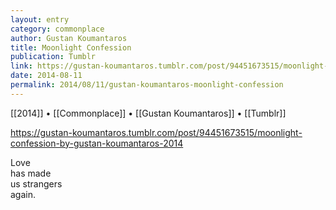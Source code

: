 ```yaml
---
layout: entry
category: commonplace
author: Gustan Koumantaros
title: Moonlight Confession
publication: Tumblr
link: https://gustan-koumantaros.tumblr.com/post/94451673515/moonlight-confession-by-gustan-koumantaros-2014
date: 2014-08-11
permalink: 2014/08/11/gustan-koumantaros-moonlight-confession
---
```


[[2014]] • [[Commonplace]] • [[Gustan Koumantaros]] • [[Tumblr]]

https://gustan-koumantaros.tumblr.com/post/94451673515/moonlight-confession-by-gustan-koumantaros-2014

Love
<br>has made
<br>us strangers
<br>again.   